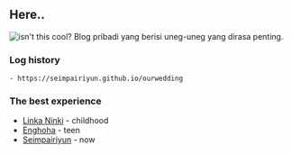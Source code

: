 ## Here..

<img src="https://seimpairiyun.github.io/img/logofull.png" alt="isn't this cool?">
Blog pribadi yang berisi uneg-uneg yang dirasa penting.

### Log history

```
- https://seimpairiyun.github.io/ourwedding
```

### The best experience

* [Linka Ninki](https://linkaninki.github.io) - childhood 
* [Enghoha](https://enghoha.github.io) - teen
* [Seimpairiyun](https://seimpairiyun.github.io) - now